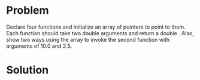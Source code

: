 # Problem
Declare four functions and initialize an array of pointers to point to them. Each function
should take two double arguments and return a double . Also, show two ways using the
array to invoke the second function with arguments of 10.0 and 2.5. 
# Solution
